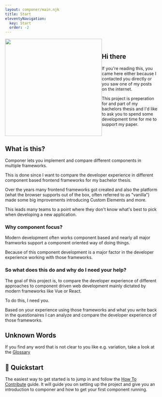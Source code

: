 ```yaml
---
layout: componer/main.njk
title: Start
eleventyNavigation:
  key: Start
  order: -2
---
```


<section class="flex-v-center">
<img id="head" src="assets/componer/img/Head.jpg">

<div>

## Hi there

If you're reading this, you came here either because I contacted you directly or you saw one of my posts on the internet.

This project is preperation for and part of my bachelors thesis and I'd like to ask you to spend some development time for me to support my paper.

</div>
</section>

## What is this?

Componer lets you implement and compare different components in multiple frameworks.

This is done since I want to compare the developer experience in different component based frontend frameworks for my bachelor thesis.

Over the years many frontend frameworks got created and also the platform (what the browser supports out of the box, often referred to as "vanilla") made some big improvements introducing Custom Elements and more.

This leads many teams to a point where they don't know what's best to pick when developing a new application.

### Why component focus?

Modern development often works component based and nearly all major framworks support a component oriented way of doing things. 

Because of this component development is a major factor in the developer experience working with those frameworks.

### So what does this do and why do I need your help?

The goal of this project is, to compare the developer experience of different approaches to component driven web development mainly dictated by modern frameworks like Vue or React.

To do this, I need you.

Based on your experience using those frameworks and what you write back in the questionaires I can analyze and compare the developer experience of those frameworks.

## Unknown Words

If you find any word that is not clear to you like e.g. variation, take a look at the [Glossary](/glossary)

## 🚀 Quickstart

The easiest way to get started is to jump in and follow the [How To Contribute](/howToContribute) guide.
It will guide you on setting up the project and give you an introduction to componer and how to get your first component running.

<style>
.flex-v-center {
  display: flex;
  align-items: center;
}

#head {
  width: 20rem;
}
</style>
